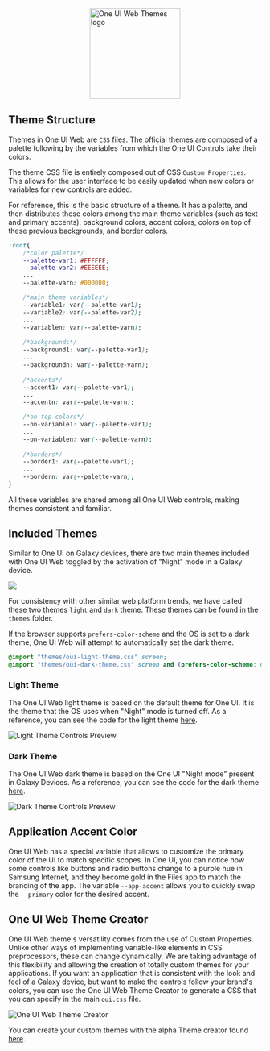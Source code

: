 <img src="_media/logo-themes.png" style="margin:auto;display:block;width: 180px;" alt="One UI Web Themes logo">


## Theme Structure

Themes in One UI Web are `CSS` files. The official themes are composed of a palette following by the variables from which the One UI Controls take their colors.

The theme CSS file is entirely composed out of CSS `Custom Properties`. This allows for the user interface to be easily updated when new colors or variables for new controls are added. 

For reference, this is the basic structure of a theme. It has a palette, and then distributes these colors among the main theme variables (such as text and primary accents), background colors, accent colors, colors on top of these previous backgrounds, and border colors.

```css
:root{
    /*color palette*/
    --palette-var1: #FFFFFF;
    --palette-var2: #EEEEEE;
    ...
    --palette-varn: #000000;

    /*main theme variables*/
    --variable1: var(--palette-var1);
    --variable2: var(--palette-var2);
    ...
    --variablen: var(--palette-varn);
    
    /*backgrounds*/
    --background1: var(--palette-var1);
    ...
    --backgroundn: var(--palette-varn);
    
    /*accents*/
    --accent1: var(--palette-var1);
    ...
    --accentn: var(--palette-varn);

    /*on top colors*/
    --on-variable1: var(--palette-var1);
    ...
    --on-variablen: var(--palette-varn);
        
    /*borders*/
    --border1: var(--palette-var1);
    ...
    --bordern: var(--palette-varn);
}
```
All these variables are shared among all One UI Web controls, making themes consistent and familiar. 

## Included Themes

Similar to One UI on Galaxy devices, there are two main themes included with One UI Web toggled by the activation of "Night" mode in a Galaxy device.

<img src="_media/night-mode-settings.jpg" style="margin:auto;display:block">

For consistency with other similar web platform trends, we have called these two themes `light` and `dark` theme. These themes can be found in the `themes` folder. 

If the browser supports `prefers-color-scheme` and the OS is set to a dark theme, One UI Web will attempt to automatically set the dark theme.

```css
@import "themes/oui-light-theme.css" screen;
@import "themes/oui-dark-theme.css" screen and (prefers-color-scheme: dark); /*Auto load dark theme*/
```

### Light Theme

The One UI Web light theme is based on the default theme for One UI. It is the theme that the OS uses when "Night" mode is turned off. As a reference, you can see the code for the light theme [here](https://github.com/SamsungInternet/OneUI-Web/blob/master/oui-css/themes/oui-light-theme.css "One UI Web light theme").

<img src="_media/lighttheme-prev.jpg" alt="Light Theme Controls Preview" style="margin:auto;display:block">

### Dark Theme

The One UI Web dark theme is based on the One UI "Night mode" present in Galaxy Devices. As a reference, you can see the code for the dark theme [here](https://github.com/SamsungInternet/OneUI-Web/blob/master/oui-css/themes/oui-dark-theme.css "One UI Web dark theme").

<img src="_media/darktheme-prev.jpg" alt="Dark Theme Controls Preview" style="margin:auto;display:block">

## Application Accent Color

One UI Web has a special variable that allows to customize the primary color of the UI to match specific scopes. In One UI, you can notice how some controls like buttons and radio buttons change to a purple hue in Samsung Internet, and they become gold in the Files app to match the branding of the app. The variable `--app-accent` allows you to quickly swap the `--primary` color for the desired accent. 

## One UI Web Theme Creator

One UI Web theme's versatility comes from the use of Custom Properties. Unlike other ways of implementing variable-like elements in CSS preprocessors, these can change dynamically. We are taking advantage of this flexibility and allowing the creation of totally custom themes for your applications. If you want an application that is consistent with the look and feel of a Galaxy device, but want to make the controls follow your brand's colors, you can use the One UI Web Theme Creator to generate a CSS that you can specify in the main `oui.css` file.

<img src="_media/oui-theme-creator-ss.jpg" style="margin:auto;display:block" alt="One UI Web Theme Creator">

You can create your custom themes with the alpha Theme creator found [here](https://samsunginter.net/oui-themes "One UI Web theme builder").


